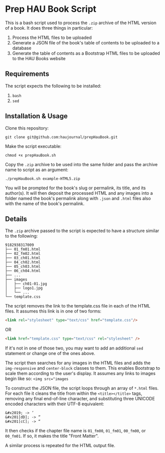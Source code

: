 Prep HAU Book Script
====================

This is a bash script used to process the `.zip` archive of the HTML version of
a book. It does three things in particular:

1. Process the HTML files to be uploaded
2. Generate a JSON file of the book's table of contents to be uploaded to a
   database
3. Generate the table of contents as a Bootstrap HTML files to be uploaded to
   the HAU Books website

Requirements
------------

The script expects the following to be installed:

1. `bash`
2. `sed`

Installation & Usage
-----

Clone this repository:

```
git clone git@github.com:haujournal/prepHauBook.git
```

Make the script executable:

```
chmod +x prepHauBook.sh
```

Copy the `.zip` archive to be used into the same folder and pass the archive
name to script as an argument:

```
./prepHauBook.sh example-HTML5.zip
```

You will be prompted for the book's slug or permalink, its title,
and its author(s). It will then deposit the processed HTML and any images into
a folder named the book's permalink along with `.json` and `.html` files also
with the name of the book's permalink.

Details
-------

The `.zip` archive passed to the script is expected to have a structure similar
to the following:

```
9182938317009
├── 01_fm01.html
├── 02_fm02.html
├── 03_ch01.html
├── 04_ch02.html
├── 05_ch03.html
├── 06_ch04.html
├── ...
├── images
│   ├── ch01-01.jpg
│   ├── logo1.jpg
│   └── ...
└── template.css
```

The script removes the link to the template.css file in each of the HTML files.
It assumes this link is in one of two forms:

```html
<link rel="stylesheet" type="text/css" href="template.css"/>
```

OR

```html
<link href="template.css" type="text/css" rel="stylesheet" />
```

If it's not in one of those two, you may want to add an additional `sed`
statement or change one of the ones above.

The script then searches for any images in the HTML files and adds the
`img-responsive` and `center-block` classes to them. This enables Bootstrap to
scale them according to the user's display. It assumes any links to images
begin like so: `<img src="images`

To construct the JSON file, the script loops through an array of `*.html`
files. For each file it cleans the title from within the `<title></title>`
tags, removing any final end-of-line character, and substituting three UNICODE
encoded characters with their UTF-8 equivalent:

```
&#x2019; -> ’
&#x201[dD]; -> ”
&#x201[cC]; -> “
```

It then checks if the chapter file name is `01_fm00`, `01_fm01`, `00_fm00`, or
`00_fm01`. If so, it makes the title "Front Matter".

A similar process is repeated for the HTML output file.
